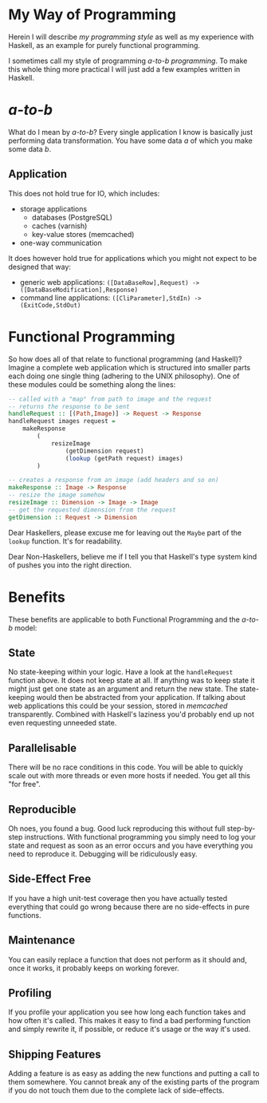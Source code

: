 # My Way of Programming

Herein I will describe *my programming style* as well as my experience with
Haskell, as an example for purely functional programming.

I sometimes call my style of programming *a-to-b programming*.
To make this whole thing more practical I will just add a few examples written
in Haskell.

# *a-to-b*

What do I mean by *a-to-b*?
Every single application I know is basically just performing data
transformation.
You have some data *a* of which you make some data *b*.

## Application

This does not hold true for IO, which includes:

- storage applications
	- databases (PostgreSQL)
	- caches (varnish)
	- key-value stores (memcached)
- one-way communication

It does however hold true for applications which you might not expect to be
designed that way:

- generic web applications: `([DataBaseRow],Request) -> ([DataBaseModification],Response)`
- command line applications: `([CliParameter],StdIn) -> (ExitCode,StdOut)`

# Functional Programming

So how does all of that relate to functional programming (and Haskell)?
Imagine a complete web application which is structured into smaller parts each
doing one single thing (adhering to the UNIX philosophy).
One of these modules could be something along the lines:

```haskell
-- called with a "map" from path to image and the request
-- returns the response to be sent
handleRequest :: [(Path,Image)] -> Request -> Response
handleRequest images request =
	makeResponse
		(
			resizeImage 
				(getDimension request) 
				(lookup (getPath request) images)
		)

-- creates a response from an image (add headers and so on)
makeResponse :: Image -> Response
-- resize the image somehow
resizeImage :: Dimension -> Image -> Image
-- get the requested dimension from the request
getDimension :: Request -> Dimension
```

Dear Haskellers, please excuse me for leaving out the `Maybe` part of the
`lookup` function.
It's for readability.

Dear Non-Haskellers, believe me if I tell you that Haskell's type system kind
of pushes you into the right direction.

# Benefits

These benefits are applicable to both Functional Programming and the *a-to-b*
model:

## State

No state-keeping within your logic.
Have a look at the `handleRequest` function above.
It does not keep state at all.
If anything was to keep state it might just get one state as an argument and
return the new state.
The state-keeping would then be abstracted from your application.
If talking about web applications this could be your session, stored in
*memcached* transparently.
Combined with Haskell's laziness you'd probably end up not even requesting
unneeded state.

## Parallelisable

There will be no race conditions in this code.
You will be able to quickly scale out with more threads or even more hosts if
needed.
You get all this "for free".

## Reproducible

Oh noes, you found a bug.
Good luck reproducing this without full step-by-step instructions.
With functional programming you simply need to log your state and request as
soon as an error occurs and you have everything you need to reproduce it.
Debugging will be ridiculously easy.

## Side-Effect Free

If you have a high unit-test coverage then you have actually tested everything
that could go wrong because there are no side-effects in pure functions.

## Maintenance

You can easily replace a function that does not perform as it should and, once
it works, it probably keeps on working forever.

## Profiling

If you profile your application you see how long each function takes and how
often it's called.
This makes it easy to find a bad performing function and simply rewrite it, if
possible, or reduce it's usage or the way it's used.

## Shipping Features

Adding a feature is as easy as adding the new functions and putting a call to
them somewhere.
You cannot break any of the existing parts of the program if you do not touch
them due to the complete lack of side-effects.

